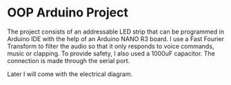 # OOP Arduino Project 

The project consists of an addressable LED strip that can be programmed in Arduino IDE with the help of an Arduino NANO R3 board. I use a Fast Fourier Transform to filter the audio so that it only responds to voice commands, music or clapping. To provide safety, I also used a 1000uF capacitor. The connection is made through the serial port.

Later I will come with the electrical diagram.
